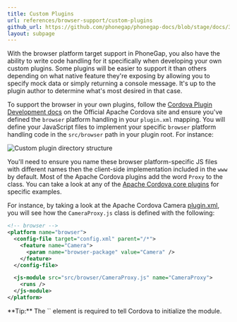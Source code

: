 ```yaml
---
title: Custom Plugins
url: references/browser-support/custom-plugins
github_url: https://github.com/phonegap/phonegap-docs/blob/stage/docs/3-references/browser-support/4-custom-plugins.html.md
layout: subpage
---
```


With the browser platform target support in PhoneGap, you also have the ability to write code handling for it specifically when developing your own custom plugins. Some plugins will be easier to support it than others depending on what native feature they're exposing by allowing you to specify mock data or simply returning a console message. It's up to the plugin author to determine what's most desired in that case.

To support the browser in your own plugins, follow the [Cordova Plugin Development docs](https://cordova.apache.org/docs/en/latest/plugin_ref/spec.html) on the Official Apache Cordova site and ensure you've defined the `browser` platform handling in your `plugin.xml` mapping. You will define your JavaScript files to implement your specific `browser` platform handling code in the `src/browser` path in your plugin root. For instance:

  <img class="mobile-image" src="/images/browser-support/custom-plugin.png" alt="Custom plugin directory structure"/>

You'll need to ensure you name these browser platform-specific JS files with different names then the client-side implementation included in the `www` by default. Most of the Apache Cordova plugins add the word `Proxy` to the class. You can take a look at any of the [Apache Cordova core plugins](/references/plugin-apis/) for specific examples.

For instance, by taking a look at the Apache Cordova Camera [plugin.xml](https://github.com/apache/cordova-plugin-camera/blob/master/plugin.xml), you will see how the `CameraProxy.js` class is defined with the following:

```xml
<!-- browser -->
<platform name="browser">
  <config-file target="config.xml" parent="/*">
    <feature name="Camera">
      <param name="browser-package" value="Camera" />
    </feature>
  </config-file>

  <js-module src="src/browser/CameraProxy.js" name="CameraProxy">
    <runs />
  </js-module>
</platform>
```

<div class="alert--tip">**Tip:** The `<runs/>` element is required to tell Cordova to initialize the module.</div>
